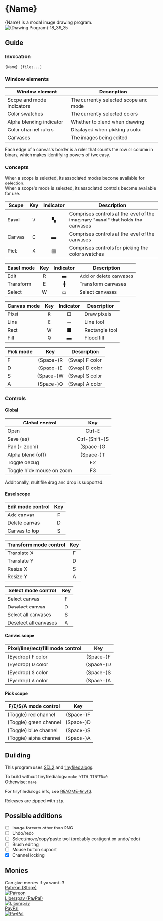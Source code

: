 # {Name}
{Name} is a modal image drawing program.\
![(Drawing Program)-18\_39\_35](https://github.com/BiRD4/drawing-again/assets/20910668/16861026-b64e-46bb-8264-e55282e108a6)

## Guide

### Invocation
`{Name} [files...]`

### Window elements

| Window element             | Description                            |
| -------------------------- | -------------------------------------- |
| Scope and mode indicators  | The currently selected scope and mode  |
| Color swatches             | The currently selected colors          |
| Alpha blending indicator   | Whether to blend when drawing          |
| Color channel rulers       | Displayed when picking a color         |
| Canvases                   | The images being edited                |

Each edge of a canvas's border is a ruler that counts the row or column in binary,
which makes identifying powers of two easy.

### Concepts
When a scope is selected, its associated modes become available for selection.\
When a scope's mode is selected, its associated controls become available for use.

| Scope  | Key | Indicator | Description                                                                      |
| ------ | :-: | :-------: | -------------------------------------------------------------------------------- |
| Easel  |  V  |     ▚     | Comprises controls at the level of the imaginary "easel" that holds the canvases |
| Canvas |  C  |     ▬     | Comprises controls at the level of the canvases                                  |
| Pick   |  X  |     ▥     | Comprises controls for picking the color swatches                                |

| Easel mode | Key | Indicator | Description            |
| ---------- | :-: | :-------: | ---------------------- |
| Edit       |  R  |     ▬     | Add or delete canvases |
| Transform  |  E  |     ╋     | Transform canvases     |
| Select     |  W  |     ▭     | Select canvases        |

| Canvas mode | Key | Indicator | Description            |
| ----------- | :-: | :-------: | ---------------------- |
| Pixel       |  R  |     □     | Draw pixels            |
| Line        |  E  |     ─     | Line tool              |
| Rect        |  W  |     ■     | Rectangle tool         |
| Fill        |  Q  |     ▬     | Flood fill             |

| Pick mode |    Key    | Description    |
| --------- | :-------: | ------------   |
| F         | (Space-)R | (Swap) F color |
| D         | (Space-)E | (Swap) D color |
| S         | (Space-)W | (Swap) S color |
| A         | (Space-)Q | (Swap) A color |

### Controls

#### Global

| Global control            |      Key       |
| ------------------------- | :------------: |
| Open                      |     Ctrl-E     |
| Save (as)                 | Ctrl-(Shift-)S |
| Pan (+ zoom)              |   (Space-)G    |
| Alpha blend (off)         |   (Space-)T    |
| Toggle debug              |       F2       |
| Toggle hide mouse on zoom |       F3       |

Additionally, multifile drag and drop is supported.

#### Easel scope

| Edit mode control | Key |
| ----------------- | :-: |
| Add canvas        |  F  |
| Delete canvas     |  D  |
| Canvas to top     |  S  |

| Transform mode control | Key |
| ---------------------- | :-: |
| Translate X            |  F  |
| Translate Y            |  D  |
| Resize X               |  S  |
| Resize Y               |  A  |

| Select mode control   | Key |
| --------------------- | :-: |
| Select canvas         |  F  |
| Deselect canvas       |  D  |
| Select all canvases   |  S  |
| Deselect all canvases |  A  |

#### Canvas scope

| Pixel/line/rect/fill mode control |    Key    |
| --------------------------------- | :-------: |
| (Eyedrop) F color                 | (Space-)F |
| (Eyedrop) D color                 | (Space-)D |
| (Eyedrop) S color                 | (Space-)S |
| (Eyedrop) A color                 | (Space-)A |

#### Pick scope

| F/D/S/A mode control   |    Key    |
| ---------------------- | :-------: |
| (Toggle) red channel   | (Space-)F |
| (Toggle) green channel | (Space-)D |
| (Toggle) blue channel  | (Space-)S |
| (Toggle) alpha channel | (Space-)A |

## Building
This program uses [SDL2](https://wiki.libsdl.org/SDL2/FrontPage "SDL2 Wiki") and [tinyfiledialogs](https://sourceforge.net/projects/tinyfiledialogs/ "tinyfiledialogs Website").

To build without tinyfiledialogs: `make WITH_TINYFD=0`\
Otherwise: `make`

For tinyfiledialogs info, see [README-tinyfd](https://github.com/BiRD4/drawing-again/blob/main/README-tinyfd#L138 "README-tinyfd").

Releases are zipped with `zip`.

## Possible additions
- [ ] Image formats other than PNG
- [ ] Undo/redo
- [ ] Select/move/copy/paste tool (probably contigent on undo/redo)
- [ ] Brush editing
- [ ] Mouse button support
- [X] Channel locking

## Monies
Can give monies if ya want :3\
[Patreon (Stripe)](https://patreon.com/user?u=106662965&utm_medium=clipboard_copy&utm_source=copyLink&utm_campaign=creatorshare_creator&utm_content=join_link "Patreon")\
<a href="https://patreon.com/user?u=106662965&utm_medium=clipboard_copy&utm_source=copyLink&utm_campaign=creatorshare_creator&utm_content=join_link"><img alt="Patreon" src="https://c10.patreonusercontent.com/4/patreon-media/p/campaign/11324090/5caed472704c4ac88a24a2a27d60c105/eyJ3IjoyMDB9/3.jpg?token-time=2145916800&token-hash=0T-lD0CODUi0piwk1j5DneZtxCbCPZOERKIn_yI8U7E%3D"></a>\
[Liberapay (PayPal)](https://liberapay.com/BiRD4/donate "Liberapay")\
<a href="https://liberapay.com/BiRD4/donate"><img alt="Liberapay" src="https://liberapay.com/assets/widgets/donate.svg"></a>\
[PayPal](https://paypal.me/BiRD4444 "PayPal")\
<a href="https://paypal.me/BiRD4444"><img alt="PayPal" src="https://www.paypalobjects.com/en_US/i/btn/btn_donate_LG.gif"></a>

